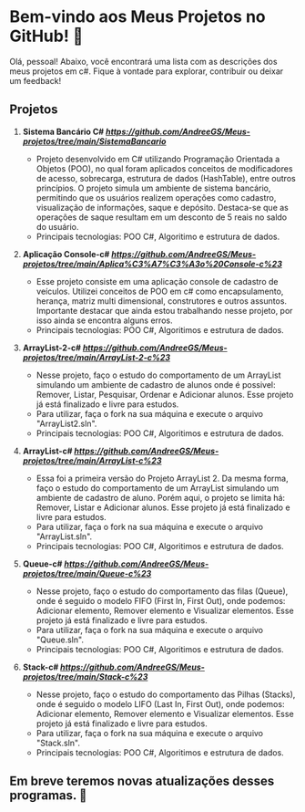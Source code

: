 # Bem-vindo aos Meus Projetos no GitHub! 👋

Olá, pessoal! Abaixo, você encontrará uma lista com as descrições dos meus projetos em c#. Fique à vontade para explorar, contribuir ou deixar um feedback!

## Projetos 

1. **Sistema Bancário C# *https://github.com/AndreeGS/Meus-projetos/tree/main/SistemaBancario***
   - Projeto desenvolvido em C# utilizando Programação Orientada a Objetos (POO), no qual foram aplicados conceitos de modificadores de acesso, sobrecarga, estrutura de dados (HashTable), entre outros princípios. O projeto simula um ambiente de sistema bancário, permitindo que os usuários realizem operações como cadastro, visualização de informações, saque e depósito. Destaca-se que as operações de saque resultam em um desconto de 5 reais no saldo do usuário.
   - Principais tecnologias: POO C#, Algoritimo e estrutura de dados.
     
2. **Aplicação Console-c# *https://github.com/AndreeGS/Meus-projetos/tree/main/Aplica%C3%A7%C3%A3o%20Console-c%23***
   - Esse projeto consiste em uma aplicação console de cadastro de veículos. Utilizei conceitos de POO em c# como encapsulamento, herança, matriz multi dimensional, construtores e outros assuntos. Importante destacar que ainda estou trabalhando nesse projeto, por isso ainda se encontra alguns erros.
   - Principais tecnologias:  POO C#, Algoritimos e estrutura de dados.

3. **ArrayList-2-c# *https://github.com/AndreeGS/Meus-projetos/tree/main/ArrayList-2-c%23***
   - Nesse projeto, faço o estudo do comportamento de um ArrayList simulando um ambiente de cadastro de alunos onde é possivel: Remover, Listar, Pesquisar, Ordenar e Adicionar alunos. Esse projeto já está finalizado e livre para estudos.
   - Para utilizar, faça o fork na sua máquina e execute o arquivo "ArrayList2.sln". 
   - Principais tecnologias: POO C#, Algoritimos e estrutura de dados.
  
4. **ArrayList-c# *https://github.com/AndreeGS/Meus-projetos/tree/main/ArrayList-c%23***
   - Essa foi a primeira versão do Projeto ArrayList 2. Da mesma forma, faço o estudo do comportamento de um ArrayList simulando um ambiente de cadastro de aluno. Porém aqui, o projeto se limita há: Remover, Listar e Adicionar alunos. Esse projeto já está finalizado e livre para estudos.
   - Para utilizar, faça o fork na sua máquina e execute o arquivo "ArrayList.sln". 
   - Principais tecnologias: POO C#, Algoritimos e estrutura de dados.
  
5. **Queue-c# *https://github.com/AndreeGS/Meus-projetos/tree/main/Queue-c%23***
   - Nesse projeto, faço o estudo do comportamento das filas (Queue), onde é seguido o modelo FIFO (First In, First Out), onde podemos: Adicionar elemento, Remover elemento e Visualizar elementos. Esse projeto já está finalizado e livre para estudos.
   - Para utilizar, faça o fork na sua máquina e execute o arquivo "Queue.sln". 
   - Principais tecnologias: POO C#, Algoritimos e estrutura de dados.
  
6. **Stack-c# *https://github.com/AndreeGS/Meus-projetos/tree/main/Stack-c%23***
   - Nesse projeto, faço o estudo do comportamento das Pilhas (Stacks), onde é seguido o modelo LIFO (Last In, First Out), onde podemos: Adicionar elemento, Remover elemento e Visualizar elementos. Esse projeto já está finalizado e livre para estudos.
   - Para utilizar, faça o fork na sua máquina e execute o arquivo "Stack.sln". 
   - Principais tecnologias: POO C#, Algoritimos e estrutura de dados.
  
## Em breve teremos novas atualizações desses programas. 👋
